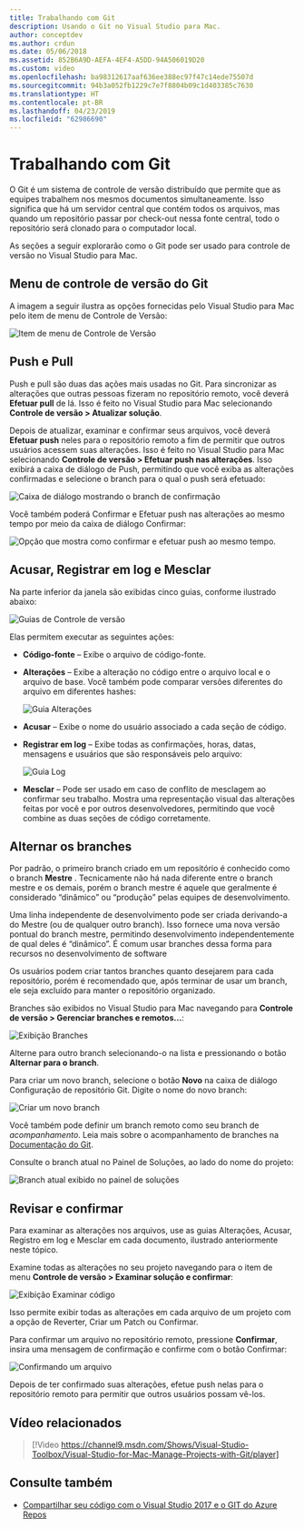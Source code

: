```yaml
---
title: Trabalhando com Git
description: Usando o Git no Visual Studio para Mac.
author: conceptdev
ms.author: crdun
ms.date: 05/06/2018
ms.assetid: 852B6A9D-AEFA-4EF4-A5DD-94A506019D20
ms.custom: video
ms.openlocfilehash: ba98312617aaf636ee388ec97f47c14ede75507d
ms.sourcegitcommit: 94b3a052fb1229c7e7f8804b09c1d403385c7630
ms.translationtype: HT
ms.contentlocale: pt-BR
ms.lasthandoff: 04/23/2019
ms.locfileid: "62986690"
---
```

# <a name="working-with-git"></a>Trabalhando com Git

O Git é um sistema de controle de versão distribuído que permite que as equipes trabalhem nos mesmos documentos simultaneamente. Isso significa que há um servidor central que contém todos os arquivos, mas quando um repositório passar por check-out nessa fonte central, todo o repositório será clonado para o computador local.

As seções a seguir explorarão como o Git pode ser usado para controle de versão no Visual Studio para Mac.

## <a name="git-version-control-menu"></a>Menu de controle de versão do Git

A imagem a seguir ilustra as opções fornecidas pelo Visual Studio para Mac pelo item de menu de Controle de Versão:

![Item de menu de Controle de Versão](media/version-control-gitVersionControlMenu.png)

## <a name="push-and-pull"></a>Push e Pull

Push e pull são duas das ações mais usadas no Git. Para sincronizar as alterações que outras pessoas fizeram no repositório remoto, você deverá **Efetuar pull** de lá. Isso é feito no Visual Studio para Mac selecionando **Controle de versão > Atualizar solução**.

Depois de atualizar, examinar e confirmar seus arquivos, você deverá **Efetuar push** neles para o repositório remoto a fim de permitir que outros usuários acessem suas alterações. Isso é feito no Visual Studio para Mac selecionando **Controle de versão > Efetuar push nas alterações**. Isso exibirá a caixa de diálogo de Push, permitindo que você exiba as alterações confirmadas e selecione o branch para o qual o push será efetuado:

![Caixa de diálogo mostrando o branch de confirmação](media/version-control-gitPush.png)

Você também poderá Confirmar e Efetuar push nas alterações ao mesmo tempo por meio da caixa de diálogo Confirmar:

![Opção que mostra como confirmar e efetuar push ao mesmo tempo.](media/version-control-commitPush.png)

## <a name="blame-log-and-merge"></a>Acusar, Registrar em log e Mesclar

Na parte inferior da janela são exibidas cinco guias, conforme ilustrado abaixo:

![Guias de Controle de versão](media/version-control-gitTabs.png)

Elas permitem executar as seguintes ações:

* **Código-fonte** – Exibe o arquivo de código-fonte.
* **Alterações** – Exibe a alteração no código entre o arquivo local e o arquivo de base. Você também pode comparar versões diferentes do arquivo em diferentes hashes:

    ![Guia Alterações](media/version-control-gitChange.png)

* **Acusar** – Exibe o nome do usuário associado a cada seção de código.
* **Registrar em log** – Exibe todas as confirmações, horas, datas, mensagens e usuários que são responsáveis pelo arquivo:

    ![Guia Log](media/version-control-gitLog.png)

* **Mesclar** – Pode ser usado em caso de conflito de mesclagem ao confirmar seu trabalho. Mostra uma representação visual das alterações feitas por você e por outros desenvolvedores, permitindo que você combine as duas seções de código corretamente.

## <a name="switching-branches"></a>Alternar os branches

Por padrão, o primeiro branch criado em um repositório é conhecido como o branch **Mestre** . Tecnicamente não há nada diferente entre o branch mestre e os demais, porém o branch mestre é aquele que geralmente é considerado “dinâmico” ou “produção” pelas equipes de desenvolvimento.

Uma linha independente de desenvolvimento pode ser criada derivando-a do Mestre (ou de qualquer outro branch). Isso fornece uma nova versão pontual do branch mestre, permitindo desenvolvimento independentemente de qual deles é “dinâmico”. É comum usar branches dessa forma para recursos no desenvolvimento de software

Os usuários podem criar tantos branches quanto desejarem para cada repositório, porém é recomendado que, após terminar de usar um branch, ele seja excluído para manter o repositório organizado.

Branches são exibidos no Visual Studio para Mac navegando para **Controle de versão > Gerenciar branches e remotos...**:

![Exibição Branches](media/version-control-gitBranch2.png)

Alterne para outro branch selecionando-o na lista e pressionando o botão **Alternar para o branch**.

Para criar um novo branch, selecione o botão **Novo** na caixa de diálogo Configuração de repositório Git. Digite o nome do novo branch:

![Criar um novo branch](media/version-control-gitBranch.png)

Você também pode definir um branch remoto como seu branch de _acompanhamento_. Leia mais sobre o acompanhamento de branches na [Documentação do Git](https://git-scm.com/book/en/v2/Git-Branching-Remote-Branches#Tracking-Branches).

Consulte o branch atual no Painel de Soluções, ao lado do nome do projeto:

 ![Branch atual exibido no painel de soluções](media/version-control-gitBranchName.png)

## <a name="reviewing-and-committing"></a>Revisar e confirmar

Para examinar as alterações nos arquivos, use as guias Alterações, Acusar, Registro em log e Mesclar em cada documento, ilustrado anteriormente neste tópico.

Examine todas as alterações no seu projeto navegando para o item de menu **Controle de versão > Examinar solução e confirmar**:

![Exibição Examinar código](media/version-control-gitReviewCommit.png)

Isso permite exibir todas as alterações em cada arquivo de um projeto com a opção de Reverter, Criar um Patch ou Confirmar.

Para confirmar um arquivo no repositório remoto, pressione **Confirmar**, insira uma mensagem de confirmação e confirme com o botão Confirmar:

![Confirmando um arquivo](media/version-control-gitCommit.png)

Depois de ter confirmado suas alterações, efetue push nelas para o repositório remoto para permitir que outros usuários possam vê-los.

## <a name="related-video"></a>Vídeo relacionados

> [!Video https://channel9.msdn.com/Shows/Visual-Studio-Toolbox/Visual-Studio-for-Mac-Manage-Projects-with-Git/player]

## <a name="see-also"></a>Consulte também

* [Compartilhar seu código com o Visual Studio 2017 e o GIT do Azure Repos](/azure/devops/repos/git/share-your-code-in-git-vs-2017)